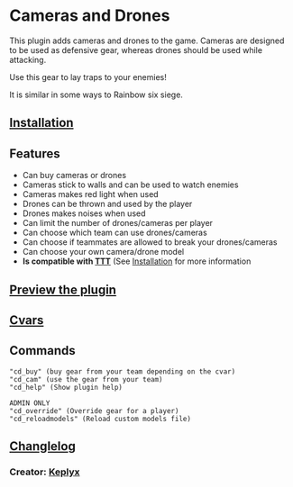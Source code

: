 # Cameras and Drones
This plugin adds cameras and drones to the game. Cameras are designed to be used as defensive gear, whereas drones should be used while attacking.

Use this gear to lay traps to your enemies! 

It is similar in some ways to Rainbow six siege.

## [Installation](installation.md)

## Features

   * Can buy cameras or drones
   * Cameras stick to walls and can be used to watch enemies
   * Cameras makes red light when used
   * Drones can be thrown and used by the player
   * Drones makes noises when used
   * Can limit the number of drones/cameras per player
   * Can choose which team can use drones/cameras
   * Can choose if teammates are allowed to break your drones/cameras
   * Can choose your own camera/drone model
   * **Is compatible with [TTT](https://github.com/Bara/TroubleinTerroristTown)** (See [Installation](installation.md) for more information
   

## [Preview the plugin](media.md)

## [Cvars](https://github.com/Keplyx/cameras-and-drones/blob/master/cameras-and-drones.cfg)

## Commands

    "cd_buy" (buy gear from your team depending on the cvar)
    "cd_cam" (use the gear from your team)
    "cd_help" (Show plugin help)
    
    ADMIN ONLY
    "cd_override" (Override gear for a player)
    "cd_reloadmodels" (Reload custom models file)


## [Changlelog](changlelog.md)

### Creator: [Keplyx](https://github.com/Keplyx)
